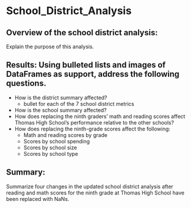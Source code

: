 # School_District_Analysis

## Overview of the school district analysis: 
Explain the purpose of this analysis.

## Results: Using bulleted lists and images of DataFrames as support, address the following questions.

- How is the district summary affected?
  - bullet for each of the 7 school district metrics
- How is the school summary affected?
- How does replacing the ninth graders’ math and reading scores affect Thomas High School’s performance relative to the other schools?
- How does replacing the ninth-grade scores affect the following:
  - Math and reading scores by grade
  - Scores by school spending
  - Scores by school size
  - Scores by school type

## Summary: 
Summarize four changes in the updated school district analysis after reading and math scores for the ninth grade at Thomas High School have been replaced with NaNs.
